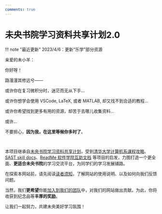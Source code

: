 ```yaml
---
comments: true
---
```


# 未央书院学习资料共享计划2.0

!!! note "最近更新"
    2023/4/6：更新“乐学”部分资源

亲爱的未小羊：

你好呀！

路漫漫其修远兮——

或许你在复习微积分时，迷茫而无从下手...

或许你想学会使用 VSCode, LaTeX, 或者 MATLAB, 却又找不到合适的教程...

或许你希望找到更多有用的资源，却苦于去哪儿收集资料...

或许...

不要担心，**因为我，在这里等候你多时了**。

<br/>

本项目继承自[未央书院学习资料共享计划](https://cloud.tsinghua.edu.cn/d/56275401deeb4670a9d3/)，受到[清华大学计算机系课程攻略](https://github.com/PKUanonym/REKCARC-TSC-UHT)、[SAST skill docs](https://docs.net9.org/)、[ReadMe 软件学院互助文档](https://ssast-readme.github.io/) 等项目的启发，力图打造一个更全面、**更适合未央书院**的学习交流平台，为同学们的学习发展铺路。

在探索本网站前，请先阅读[读者须知](https://weyoung-learn.github.io/reader/)，了解网站的使用说明、以及如何向我们反馈问题。

当然，我们**更希望**你能[加入到我们的团队](https://weyoung-learn.github.io/author/)中，对我们的网站做出贡献。为此，你将收获到纪念品等**丰厚的奖励**。

让我们一起努力，共建未央美好学习氛围！
